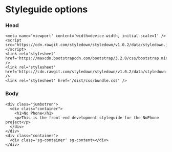 # Styleguide options

### Head

    <meta name='viewport' content='width=device-width, initial-scale=1' />
    <script src='https://cdn.rawgit.com/styledown/styledown/v1.0.2/data/styledown.js'></script>
    <link rel='stylesheet' href='https://maxcdn.bootstrapcdn.com/bootstrap/3.2.0/css/bootstrap.min.css' />
    <link rel='stylesheet' href='https://cdn.rawgit.com/styledown/styledown/v1.0.2/data/styledown.css' />
    <link rel='stylesheet' href='/dist/css/bundle.css' />

### Body


    <div class="jumbotron">
      <div class="container">
        <h1>No Phone</h1>
        <p>This is the front-end development styleguide for the NoPhone project</p>
      </div>
    </div>
    <div class="container">
      <div class='sg-container' sg-content></div>
    </div>
